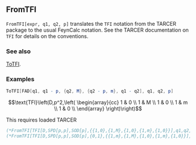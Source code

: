 ## FromTFI

`FromTFI[expr, q1, q2, p]` translates the `TFI` notation from the TARCER package to the usual FeynCalc notation. See the TARCER documentation on `TFI` for details on the conventions.

### See also

[ToTFI](ToTFI).

### Examples

```mathematica
ToTFI[FAD[q1, q1 - p, {q2, M}, {q2 - p, m}, q1 - q2], q1, q2, p]
```

$$\text{TFI}\left(D,p^2,\left(
\begin{array}{cc}
 1 & 0 \\
 1 & M \\
 1 & 0 \\
 1 & m \\
 1 & 0 \\
\end{array}
\right)\right)$$

This requires loaded TARCER

```mathematica
(*FromTFI[TFI[D,SPD[p,p],SOD[p],{{1,0},{1,M},{1,0},{1,m},{1,0}}],q1,q2,p]*)
(*FromTFI[TFI[D,SPD[p,p],SOD[p],{0,1},{{1,m},{1,M},{1,0},{1,m},{1,0}}],q1,q2,p]*)
```